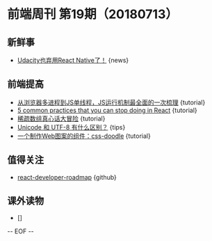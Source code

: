 # 前端周刊 第19期（20180713）

## 新鲜事

- [Udacity也弃用React Native了！](https://mp.weixin.qq.com/s/KjaxiyXWGAnPxVeKxKvPVA) {news}

## 前端提高

- [从浏览器多进程到JS单线程，JS运行机制最全面的一次梳理](http://www.dailichun.com/2018/01/21/js_singlethread_eventloop.html) {tutorial}
- [5 common practices that you can stop doing in React](https://blog.logrocket.com/5-common-practices-that-you-can-stop-doing-in-react-9e866df5d269) {tutorial}
- [稀疏数组真心话大冒险](https://juejin.im/post/5b441b0ae51d45196f06d7cc) {tutorial}
- [Unicode 和 UTF-8 有什么区别？](https://www.zhihu.com/question/23374078) {tips}
- [一个制作Web图案的组件：css-doodle](https://www.w3cplus.com/css/create-patterns-with-css-doodle.html) {tutorial}

## 值得关注

- [react-developer-roadmap](https://github.com/adam-golab/react-developer-roadmap) {github}

## 课外读物

- []

[//]: # (分类图标
    新闻 {news}
    视频 {video}
    教程 {tutorial}
    代码 {code}
    演示 {demo}
    观点 {opinion}
    技巧 {tips}
    工具 {tools}
    书籍 {book}
    文档 {doc}
    GayHub {github}
    规范 {w3c}
    规范 {mdn}
    Three.js {threejs}
  )

-- EOF --